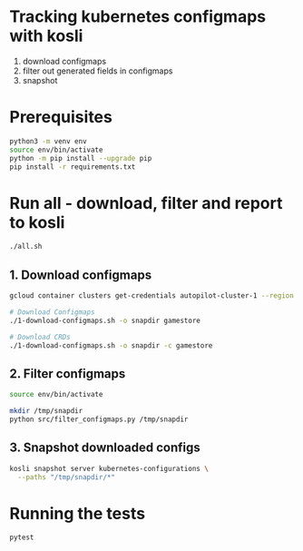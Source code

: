 


# Tracking kubernetes configmaps with kosli


1. download configmaps
2. filter out generated fields in configmaps
3. snapshot 


# Prerequisites

```bash
python3 -m venv env
source env/bin/activate
python -m pip install --upgrade pip
pip install -r requirements.txt
```


# Run all - download, filter and report to kosli
```bash
./all.sh
```


## 1. Download configmaps

```bash
gcloud container clusters get-credentials autopilot-cluster-1 --region us-central1 --project test-kubernetes-environment

# Download Configmaps
./1-download-configmaps.sh -o snapdir gamestore

# Download CRDs
./1-download-configmaps.sh -o snapdir -c gamestore
```

## 2. Filter configmaps

```bash
source env/bin/activate

mkdir /tmp/snapdir
python src/filter_configmaps.py /tmp/snapdir

```


## 3. Snapshot downloaded configs

```bash
kosli snapshot server kubernetes-configurations \
  --paths "/tmp/snapdir/*"
```


# Running the tests

```bash
pytest
```